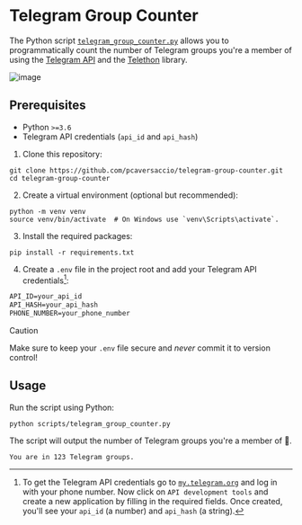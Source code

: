 # Telegram Group Counter

The Python script [`telegram_group_counter.py`](./scripts/telegram_group_counter.py) allows you to programmatically count the number of Telegram groups you're a member of using the [Telegram API](https://core.telegram.org) and the [Telethon](https://github.com/LonamiWebs/Telethon) library.

![image](https://github.com/user-attachments/assets/0c666862-674d-4709-af33-66d43cb02d39)

## Prerequisites

- Python `>=3.6`
- Telegram API credentials (`api_id` and `api_hash`)

1. Clone this repository:

```console
git clone https://github.com/pcaversaccio/telegram-group-counter.git
cd telegram-group-counter
```

2. Create a virtual environment (optional but recommended):

```console
python -m venv venv
source venv/bin/activate  # On Windows use `venv\Scripts\activate`.
```

3. Install the required packages:

```console
pip install -r requirements.txt
```

4. Create a `.env` file in the project root and add your Telegram API credentials[^1]:

```txt
API_ID=your_api_id
API_HASH=your_api_hash
PHONE_NUMBER=your_phone_number
```

> [!CAUTION]
> Make sure to keep your `.env` file secure and _never_ commit it to version control!

## Usage

Run the script using Python:

```console
python scripts/telegram_group_counter.py
```

The script will output the number of Telegram groups you're a member of 🫡.

```console
You are in 123 Telegram groups.
```

[^1]: To get the Telegram API credentials go to [`my.telegram.org`](https://my.telegram.org) and log in with your phone number. Now click on `API development tools` and create a new application by filling in the required fields. Once created, you'll see your `api_id` (a number) and `api_hash` (a string).
